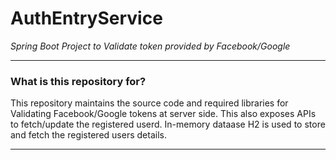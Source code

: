 # AuthEntryService #

<i>Spring Boot Project to Validate token provided by Facebook/Google</i>


***
### What is this repository for? ###

This repository maintains the source code and required libraries for Validating Facebook/Google tokens at server side. This also exposes APIs to fetch/update the registered userd.
In-memory dataase H2 is used to store and fetch the registered users details.

***